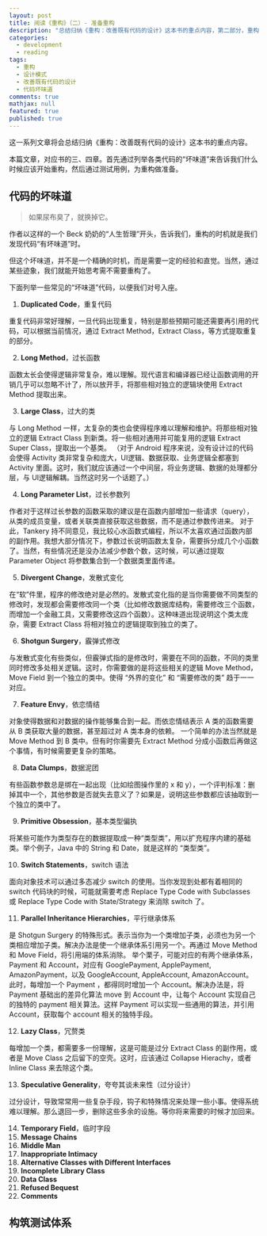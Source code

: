 ```yaml
---
layout: post
title: 阅读《重构》（二）- 准备重构
description: "总结归纳《重构：改善既有代码的设计》这本书的重点内容，第二部分，重构的准备工作"
categories:
  - development
  - reading
tags:
  - 重构
  - 设计模式
  - 改善既有代码的设计
  - 代码坏味道
comments: true
mathjax: null
featured: true
published: true
---
```


这一系列文章将会总结归纳《重构：改善既有代码的设计》这本书的重点内容。

本篇文章，对应书的三、四章。首先通过列举各类代码的“坏味道”来告诉我们什么时候应该开始重构，然后通过测试用例，为重构做准备。

<!-- more -->

## 代码的坏味道

> 如果尿布臭了，就换掉它。

作者以这样的一个 Beck 奶奶的“人生哲理”开头，告诉我们，重构的时机就是我们发现代码“有坏味道”时。

但这个坏味道，并不是一个精确的时机，而是需要一定的经验和直觉。当然，通过某些迹象，我们就能开始思考需不需要重构了。

下面列举一些常见的“坏味道”代码，以便我们对号入座。

1. **Duplicated Code**，重复代码

  重复代码非常好理解，一旦代码出现重复，特别是那些预期可能还需要再引用的代码，可以根据当前情况，通过 Extract Method，Extract Class，等方式提取重复的部分。

2. **Long Method**，过长函数

  函数太长会使得逻辑非常复杂，难以理解。现代语言和编译器已经让函数调用的开销几乎可以忽略不计了，所以放开手，将那些相对独立的逻辑块使用 Extract Method 提取出来。

3. **Large Class**，过大的类

  与 Long Method 一样，太复杂的类也会使得程序难以理解和维护。将那些相对独立的逻辑 Extract Class 到新类。将一些相对通用并可能复用的逻辑 Extract Super Class，提取出一个基类。
  （对于 Android 程序来说，没有设计过的代码会使得 Activity 类非常复杂和庞大，UI逻辑、数据获取、业务逻辑全都塞到 Activity 里面。这时，我们就应该通过一个中间层，将业务逻辑、数据的处理都分层，与 UI逻辑解耦。当然这时另一个话题了。）

4. **Long Parameter List**，过长参数列

  作者对于这样过长参数的函数采取的建议是在函数内部增加一些请求（query），从类的成员变量，或者关联类直接获取这些数据，而不是通过参数传进来。
  对于此，Tankery 持不同意见，我比较心水函数式编程，所以不太喜欢通过函数内部的副作用。我想大部分情况下，参数过长说明函数太复杂，需要拆分成几个小函数了。当然，有些情况还是没办法减少参数个数，这时候，可以通过提取 Parameter Object 将参数集合到一个数据类里面传递。

5. **Divergent Change**，发散式变化

  在“软”件里，程序的修改绝对是必然的。发散式变化指的是当你需要做不同类型的修改时，发现都会需要修改同一个类（比如修改数据库结构，需要修改三个函数，而增加一个金融工具，又需要修改这四个函数）。这种味道出现说明这个类太庞杂，需要 Extract Class 将相对独立的逻辑提取到独立的类了。

6. **Shotgun Surgery**，霰弹式修改

  与发散式变化有些类似，但霰弹式指的是修改时，需要在不同的函数，不同的类里同时修改多处相关逻辑。这时，你需要做的是将这些相关的逻辑 Move Method，Move Field 到一个独立的类中。使得 “外界的变化” 和 “需要修改的类” 趋于一一对应。

7. **Feature Envy**，依恋情结

  对象使得数据和对数据的操作能够集合到一起。而依恋情结表示 A 类的函数需要从 B 类获取大量的数据，甚至超过对 A 类本身的依赖。
  一个简单的办法当然就是 Move Method 到 B 类中。但有时你需要先 Extract Method 分成小函数后再做这个事情，有时候需要更复杂的策略。

8. **Data Clumps**，数据泥团

  有些函数参数总是绑在一起出现（比如绘图操作里的 x 和 y），一个评判标准：删掉其中一个，其他参数是否就失去意义了？如果是，说明这些参数都应该抽取到一个独立的类中了。

9. **Primitive Obsession**，基本类型偏执

  将某些可能作为类型存在的数据提取成一种“类型类”，用以扩充程序内建的基础类。举个例子，Java 中的 String 和 Date，就是这样的 “类型类”。

10. **Switch Statements**，switch 语法

  面向对象技术可以通过多态减少 switch 的使用。当你发现到处都有着相同的 switch 代码块的时候，可能就需要考虑 Replace Type Code with Subclasses 或 Replace Type Code with State/Strategy 来消除 switch 了。

11. **Parallel Inheritance Hierarchies**，平行继承体系

  是 Shotgun Surgery 的特殊形式。表示当你为一个类增加子类，必须也为另一个类相应增加子类。解决办法是使一个继承体系引用另一个。再通过 Move Method 和 Move Field，将引用端的体系消除。
  举个栗子，可能对应的有两个继承体系，Payment 和 Account，对应有 GooglePayment, ApplePayment, AmazonPayment，以及 GoogleAccount, AppleAccount, AmazonAccount。此时，每增加一个 Payment ，都得同时增加一个 Account。解决办法是，将 Payment 基础出的差异化算法 move 到 Account 中，让每个 Account 实现自己的独特的 payment 相关算法。这样 Payment 可以实现一些通用的算法，并引用 Account，获取每个 account 相关的独特手段。

12. **Lazy Class**，冗赘类

  每增加一个类，都需要多一份理解，这是可能是过分 Extract Class 的副作用，或者是 Move Class 之后留下的空壳。这时，应该通过 Collapse Hierachy，或者 Inline Class 来去除这个类。

13. **Speculative Generality**，夸夸其谈未来性（过分设计）

  过分设计，导致常常用一些复杂手段，钩子和特殊情况来处理一些小事。使得系统难以理解。那么退回一步，删除这些多余的设施。等你将来需要的时候才加回来。

14. **Temporary Field**，临时字段
15. **Message Chains**
16. **Middle Man**
17. **Inappropriate Intimacy**
18. **Alternative Classes with Different Interfaces**
19. **Incomplete Library Class**
20. **Data Class**
21. **Refused Bequest**
22. **Comments**



## 构筑测试体系


